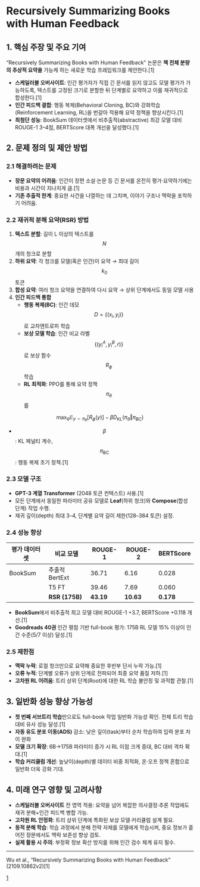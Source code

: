 # Recursively Summarizing Books with Human Feedback

## 1. 핵심 주장 및 주요 기여  
“Recursively Summarizing Books with Human Feedback” 논문은 **책 전체 분량의 추상적 요약을** 가능케 하는 새로운 학습 프레임워크를 제안한다.[1]
- **스케일러블 오버사이트**: 인간 평가자가 직접 긴 문서를 읽지 않고도 모델 평가가 가능하도록, 텍스트를 고정된 크기로 분할한 뒤 단계별로 요약하고 이를 재귀적으로 합성한다.[1]
- **인간 피드백 결합**: 행동 복제(Behavioral Cloning, BC)와 강화학습(Reinforcement Learning, RL)을 번갈아 적용해 요약 정책을 향상시킨다.[1]
- **최첨단 성능**: BookSum 데이터셋에서 비추출적(abstractive) 최강 모델 대비 ROUGE-1 3–4점, BERTScore 대폭 개선을 달성했다.[1]

## 2. 문제 정의 및 제안 방법  
### 2.1 해결하려는 문제  
- **장문 요약의 어려움**: 인간이 장편 소설·논문 등 긴 문서를 온전히 평가·요약하기에는 비용과 시간이 지나치게 큼.[1]
- **기존 추출적 한계**: 중요한 사건을 나열하는 데 그치며, 이야기 구조나 맥락을 포착하기 어려움.  

### 2.2 재귀적 분해 요약(RSR) 방법  
1. **텍스트 분할**: 길이 L 이상의 텍스트를 $$N$$개의 청크로 분할  
2. **하위 요약**: 각 청크를 모델(혹은 인간)이 요약 → 최대 길이 $$k_0$$ 토큰  
3. **합성 요약**: 여러 청크 요약을 연결하여 다시 요약 → 상위 단계에서도 동일 모델 사용  
4. **인간 피드백 통합**  
   - **행동 복제(BC)**: 인간 데모 $$D = \{(x_i, y_i)\}$$로 교차엔트로피 학습  
   - **보상 모델 학습**: 인간 비교 라벨 $$\{(y_i^A, y_i^B, r)\}$$로 보상 함수 $$R_\phi$$ 학습  
   - **RL 최적화**: PPO를 통해 요약 정책 $$\pi_\theta$$를  

$$
       \max_\theta \mathbb{E}_{y\sim\pi_\theta}[R_\phi(y)] - \beta D_{\mathrm{KL}}(\pi_\theta \Vert \pi_{\text{BC}})
     $$  
   
   - $$\beta$$: KL 페널티 계수, $$\pi_{\text{BC}}$$: 행동 복제 초기 정책.[1]

### 2.3 모델 구조  
- **GPT-3 계열 Transformer** (2048 토큰 컨텍스트) 사용.[1]
- 모든 단계에서 동일한 파라미터 공유 모델로 **Leaf**(하위 청크)와 **Compose**(합성 단계) 작업 수행.  
- 재귀 깊이(depth) 최대 3–4, 단계별 요약 길이 제한(128–384 토큰) 설정.  

### 2.4 성능 향상  
| 평가 데이터셋 | 비교 모델      | ROUGE-1 | ROUGE-2 | BERTScore |  
|---------------|----------------|--------|--------|----------|  
| BookSum       | 추출적 BertExt | 36.71  | 6.16   | 0.028    |  
|               | T5 FT          | 39.46  | 7.69   | 0.060    |  
|               | **RSR (175B)** | **43.19** | **10.63** | **0.178** |  

- **BookSum**에서 비추출적 최고 모델 대비 ROUGE-1 +3.7, BERTScore +0.118 개선.[1]
- **Goodreads 40권** 인간 평점 기반 full-book 평가: 175B RL 모델 15% 이상이 인간 수준(5/7 이상) 달성.[1]

### 2.5 제한점  
- **맥락 누락**: 로컬 청크만으로 요약해 중요한 후반부 단서 누락 가능.[1]
- **오류 누적**: 단계별 오류가 상위 단계로 전파되어 최종 요약 품질 저하.[1]
- **고차원 RL 어려움**: 트리 상위 단계(Root)에 대한 RL 학습 불안정 및 과적합 관찰.[1]

## 3. 일반화 성능 향상 가능성  
- **첫 번째 서브트리 학습**만으로도 full-book 작업 일반화 가능성 확인. 전체 트리 학습 대비 유사 성능 달성.[1]
- **자동 유도 분포 이동(ADS)** 감소: 낮은 깊이(task)부터 순차 학습하여 입력 분포 차이 완화  
- **모델 크기 확장**: 6B→175B 파라미터 증가 시 RL 이점 크게 증대, BC 대비 격차 확대.[1]
- **학습 커리큘럼 개선**: 높낮이(depth)별 데이터 비중 최적화, 온·오프 정책 혼합으로 일반화 더욱 강화 기대.  

## 4. 미래 연구 영향 및 고려사항  
- **스케일러블 오버사이트** 전 영역 적용: 요약을 넘어 복잡한 의사결정·추론 작업에도 재귀 분해+인간 피드백 병합 가능.  
- **고차원 RL 안정화**: 트리 상위 단계에 특화된 보상 모델·커리큘럼 설계 필요.  
- **동적 분해 학습**: 학습 과정에서 분해 전략 자체를 모델에게 학습시켜, 중요 정보가 흩어진 장문에서도 맥락 보존성 향상 검토.  
- **실제 활용 시 주의**: 부정확 정보 확산 방지를 위해 인간 검수 체계 유지 필수.  

---  
 Wu et al., “Recursively Summarizing Books with Human Feedback” (2109.10862v2)[1]

[1](https://ppl-ai-file-upload.s3.amazonaws.com/web/direct-files/attachments/22370781/fb163835-64c4-4023-8367-645961c4098c/2109.10862v2.pdf)
